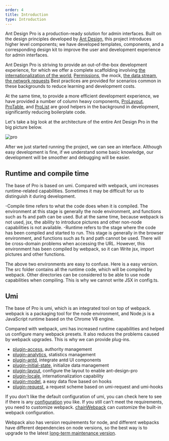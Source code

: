 ```yaml
---
order: 4
title: Introduction
type: Introduction
---
```


Ant Design Pro is a production-ready solution for admin interfaces. Built on the design principles developed by [Ant Design](http://ant.design/), this project introduces higher level components; we have developed templates, components, and a corresponding design kit to improve the user and development experience for admin interfaces.

Ant Design Pro is striving to provide an out-of-the-box development experience, for which we offer a complete scaffolding involving [the internationalization of the world](https://umijs.org/plugins/plugin-locale), [Permissions](https://umijs.org/plugins/plugin-access), the mock, [the data stream](https://umijs.org/plugins/plugin-model), [the network requests](https://umijs.org/plugins/plugin-request) Best practices are provided for scenarios common in these backgrounds to reduce learning and development costs.

At the same time, to provide a more efficient development experience, we have provided a number of column heavy components, [ProLayout](https://procomponents.ant.design/components/layout), [ProTable](https://procomponents.ant.design/components/table), and [ProList](<[https.ant.design](https://procomponents.ant.design/components/list)/>) are good helpers in the background in development, significantly reducing boilerplate code.

Let's take a big look at the architecture of the entire Ant Design Pro in the big picture below.

![pro](https://gw.alipayobjects.com/zos/antfincdn/gjQQ3WuG8E/huitu1.svg)

After we just started running the project, we can see an interface. Although easy development is fine, if we understand some basic knowledge, our development will be smoother and debugging will be easier.

## Runtime and compile time

The base of Pro is based on umi. Compared with webpack, umi increases runtime-related capabilities. Sometimes it may be difficult for us to distinguish it during development.

-Compile time refers to what the code does when it is compiled. The environment at this stage is generally the node environment, and functions such as fs and path can be used. But at the same time, because webpack is not used, jsx, the ability to introduce pictures and other non-node capabilities is not available. -Runtime refers to the stage where the code has been compiled and started to run. This stage is generally in the browser environment, and functions such as fs and path cannot be used. There will be cross-domain problems when accessing the URL. However, this environment has been compiled by webpack, so it can Write jsx, import pictures and other functions.

The above two environments are easy to confuse. Here is a easy version. The src folder contains all the runtime code, which will be compiled by webpack. Other directories can be considered to be able to use node capabilities when compiling. This is why we cannot write JSX in config.ts.

## Umi

The base of Pro is umi, which is an integrated tool on top of webpack. webpack is a packaging tool for the node environment, and Node.js is a JavaScript runtime based on the Chrome V8 engine.

Compared with webpack, umi has increased runtime capabilities and helped us configure many webpack presets. It also reduces the problems caused by webpack upgrades. This is why we can provide plug-ins.

- [plugin-access](https://umijs.org/plugins/plugin-access), authority management
- [plugin-analytics](https://umijs.org/plugins/plugin-analytics), statistics management
- [plugin-antd](https://umijs.org/plugins/plugin-antd), integrate antd UI components
- [plugin-initial-state](https://umijs.org/plugins/plugin-initial-state), initialize data management
- [plugin-layout](https://umijs.org/plugins/plugin-layout), configure the layout to enable ant-design-pro
- [plugin-locale](https://umijs.org/plugins/plugin-locale), internationalization capability
- [plugin-model](https://umijs.org/plugins/plugin-model), a easy data flow based on hooks
- [plugin-request](https://umijs.org/plugins/plugin-request), a request scheme based on umi-request and umi-hooks

If you don't like the default configuration of umi, you can check here to see if there is any [configuration](https://umijs.org/config) you like. If you still can’t meet the requirements, you need to customize webpack. [chainWebpack](https://umijs.org/config#chainwebpack) can customize the built-in webpack configuration.

Webpack also has version requirements for node, and different webpacks have different dependencies on node versions, so the best way is to upgrade to the latest [long-term maintenance version](https://nodejs.org/en/).
